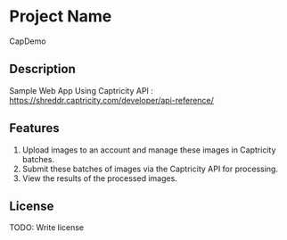 # Project Name

CapDemo

## Description

Sample Web App Using Captricity API : https://shreddr.captricity.com/developer/api-reference/

## Features
1. Upload images to an account and manage these images in Captricity batches.
2. Submit these batches of images via the Captricity API for processing.
3. View the results of the processed images.

## License

TODO: Write license